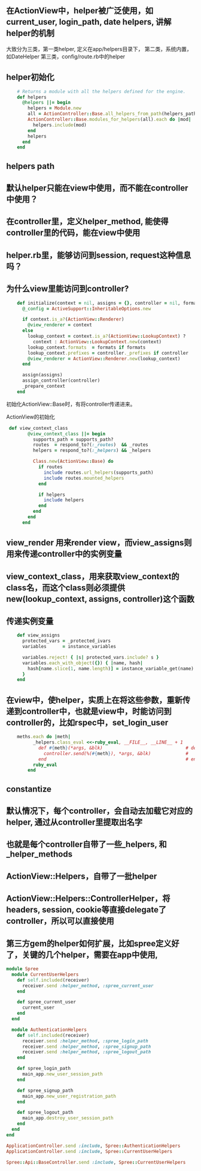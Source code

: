 ## 在ActionView中，helper被广泛使用，如current_user, login_path, date helpers, 讲解helper的机制
大致分为三类，第一类helper, 定义在app/helpers目录下，
第二类，系统内置，如DateHelper
第三类，config/route.rb中的helper
## helper初始化
```ruby
    # Returns a module with all the helpers defined for the engine.
    def helpers
      @helpers ||= begin
        helpers = Module.new
        all = ActionController::Base.all_helpers_from_path(helpers_paths)
        ActionController::Base.modules_for_helpers(all).each do |mod|
          helpers.include(mod)
        end
        helpers
      end
    end
```

## helpers path

## 默认helper只能在view中使用，而不能在controller中使用？

## 在controller里，定义helper_method, 能使得controller里的代码，能在view中使用

## helper.rb里，能够访问到session, request这种信息吗？

## 为什么view里能访问到controller?
```ruby
    def initialize(context = nil, assigns = {}, controller = nil, formats = nil) #:nodoc:
      @_config = ActiveSupport::InheritableOptions.new

      if context.is_a?(ActionView::Renderer)
        @view_renderer = context
      else
        lookup_context = context.is_a?(ActionView::LookupContext) ?
          context : ActionView::LookupContext.new(context)
        lookup_context.formats  = formats if formats
        lookup_context.prefixes = controller._prefixes if controller
        @view_renderer = ActionView::Renderer.new(lookup_context)
      end

      assign(assigns)
      assign_controller(controller)
      _prepare_context
    end
```
初始化ActionView::Base时，有将controller传递进来。

ActionView的初始化
```ruby
 def view_context_class
        @view_context_class ||= begin
          supports_path = supports_path?
          routes  = respond_to?(:_routes)  && _routes
          helpers = respond_to?(:_helpers) && _helpers

          Class.new(ActionView::Base) do
            if routes
              include routes.url_helpers(supports_path)
              include routes.mounted_helpers
            end

            if helpers
              include helpers
            end
          end
        end
      end
```

## view_render 用来render view，而view_assigns则用来传递controller中的实例变量

## view_context_class，用来获取view_context的class名，而这个class则必须提供new(lookup_context, assigns, controller)这个函数

## 传递实例变量
```ruby
    def view_assigns
      protected_vars = _protected_ivars
      variables      = instance_variables

      variables.reject! { |s| protected_vars.include? s }
      variables.each_with_object({}) { |name, hash|
        hash[name.slice(1, name.length)] = instance_variable_get(name)
      }
    end
```

## 在view中，使helper，实质上在将这些参数，重新传递到controller中，也就是view中，时能访问到controller的，比如rspec中，set_login_user

```ruby
    meths.each do |meth|
          _helpers.class_eval <<-ruby_eval, __FILE__, __LINE__ + 1
            def #{meth}(*args, &blk)                               # def current_user(*args, &blk)
              controller.send(%(#{meth}), *args, &blk)             #   controller.send(:current_user, *args, &blk)
            end                                                    # end
          ruby_eval
        end
```

## constantize

## 默认情况下，每个controller，会自动去加载它对应的helper, 通过从controller里提取出名字

## 也就是每个controller自带了一些_helpers, 和_helper_methods

## ActionView::Helpers，自带了一批helper

## ActionView::Helpers::ControllerHelper，将headers, session, cookie等直接delegate了controller，所以可以直接使用

## 第三方gem的helper如何扩展，比如spree定义好了，关键的几个helper，需要在app中使用,
```ruby
module Spree
  module CurrentUserHelpers
    def self.included(receiver)
      receiver.send :helper_method, :spree_current_user
    end

    def spree_current_user
      current_user
    end
  end

  module AuthenticationHelpers
    def self.included(receiver)
      receiver.send :helper_method, :spree_login_path
      receiver.send :helper_method, :spree_signup_path
      receiver.send :helper_method, :spree_logout_path
    end

    def spree_login_path
      main_app.new_user_session_path
    end

    def spree_signup_path
      main_app.new_user_registration_path
    end

    def spree_logout_path
      main_app.destroy_user_session_path
    end
  end
end

ApplicationController.send :include, Spree::AuthenticationHelpers
ApplicationController.send :include, Spree::CurrentUserHelpers

Spree::Api::BaseController.send :include, Spree::CurrentUserHelpers
```
